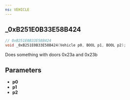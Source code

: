 ```yaml
---
ns: VEHICLE
---
```

## _0xB251E0B33E58B424

```c
// 0xB251E0B33E58B424
void _0xB251E0B33E58B424(Vehicle p0, BOOL p1, BOOL p2);
```

Does something with doors 0x23a and 0x23b

## Parameters
* **p0**
* **p1**
* **p2**

